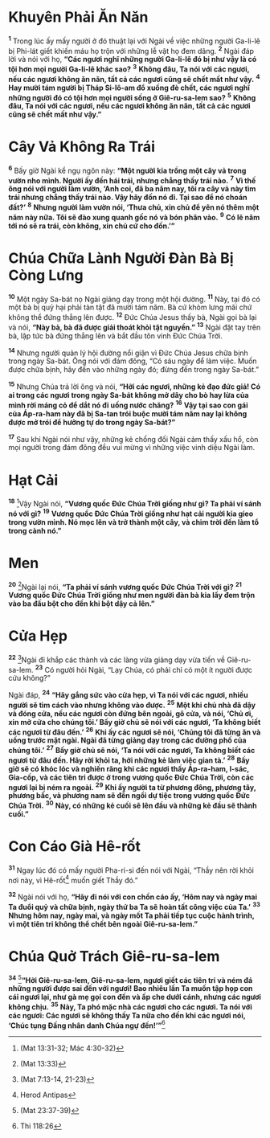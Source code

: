 # Khuyên Phải Ăn Năn

<sup><b>1</b></sup> Trong lúc ấy mấy người ở đó thuật lại với Ngài về việc những người Ga-li-lê bị Phi-lát giết khiến máu họ trộn với những lễ vật họ đem dâng. <sup><b>2</b></sup> Ngài đáp lời và nói với họ, **“Các ngươi nghĩ những người Ga-li-lê đó bị như vậy là có tội hơn mọi người Ga-li-lê khác sao?** <sup><b>3</b></sup> **Không đâu, Ta nói với các ngươi, nếu các ngươi không ăn năn, tất cả các ngươi cũng sẽ chết mất như vậy.** <sup><b>4</b></sup> **Hay mười tám người bị Tháp Si-lô-am đổ xuống đè chết, các ngươi nghĩ những người đó có tội hơn mọi người sống ở Giê-ru-sa-lem sao?** <sup><b>5</b></sup> **Không đâu, Ta nói với các ngươi, nếu các ngươi không ăn năn, tất cả các ngươi cũng sẽ chết mất như vậy.”**

# Cây Vả Không Ra Trái

<sup><b>6</b></sup> Bấy giờ Ngài kể ngụ ngôn này: **“Một người kia trồng một cây vả trong vườn nho mình. Người ấy đến hái trái, nhưng chẳng thấy trái nào.** <sup><b>7</b></sup> **Vì thế ông nói với người làm vườn, ‘Anh coi, đã ba năm nay, tôi ra cây vả này tìm trái nhưng chẳng thấy trái nào. Vậy hãy đốn nó đi. Tại sao để nó choán đất?’** <sup><b>8</b></sup> **Nhưng người làm vườn nói, ‘Thưa chủ, xin chủ để yên nó thêm một năm này nữa. Tôi sẽ đào xung quanh gốc nó và bón phân vào.** <sup><b>9</b></sup> **Có lẽ năm tới nó sẽ ra trái, còn không, xin chủ cứ cho đốn.’”**

# Chúa Chữa Lành Người Đàn Bà Bị Còng Lưng

<sup><b>10</b></sup> Một ngày Sa-bát nọ Ngài giảng dạy trong một hội đường. <sup><b>11</b></sup> Này, tại đó có một bà bị quỷ hại phải tàn tật đã mười tám năm. Bà cứ khòm lưng mãi chứ không thể đứng thẳng lên được. <sup><b>12</b></sup> Đức Chúa Jesus thấy bà, Ngài gọi bà lại và nói, **“Này bà, bà đã được giải thoát khỏi tật nguyền.”** <sup><b>13</b></sup> Ngài đặt tay trên bà, lập tức bà đứng thẳng lên và bắt đầu tôn vinh Đức Chúa Trời.

<sup><b>14</b></sup> Nhưng người quản lý hội đường nổi giận vì Đức Chúa Jesus chữa bịnh trong ngày Sa-bát. Ông nói với đám đông, “Có sáu ngày để làm việc. Muốn được chữa bịnh, hãy đến vào những ngày đó; đừng đến trong ngày Sa-bát.”

<sup><b>15</b></sup> Nhưng Chúa trả lời ông và nói, **“Hỡi các ngươi, những kẻ đạo đức giả! Có ai trong các ngươi trong ngày Sa-bát không mở dây cho bò hay lừa của mình rời máng cỏ để dắt nó đi uống nước chăng?** <sup><b>16</b></sup> **Vậy tại sao con gái của Áp-ra-ham này đã bị Sa-tan trói buộc mười tám năm nay lại không được mở trói để hưởng tự do trong ngày Sa-bát?”**

<sup><b>17</b></sup> Sau khi Ngài nói như vậy, những kẻ chống đối Ngài cảm thấy xấu hổ, còn mọi người trong đám đông đều vui mừng vì những việc vinh diệu Ngài làm.

# Hạt Cải

<sup><b>18</b></sup> [^1@-61e2897a-6596-4fcb-85ab-f875b99ce27c]Vậy Ngài nói, **“Vương quốc Đức Chúa Trời giống như gì? Ta phải ví sánh nó với gì?** <sup><b>19</b></sup> **Vương quốc Đức Chúa Trời giống như hạt cải người kia gieo trong vườn mình. Nó mọc lên và trở thành một cây, và chim trời đến làm tổ trong cành nó.”**

# Men

<sup><b>20</b></sup> [^2@-61e2897a-6596-4fcb-85ab-f875b99ce27c]Ngài lại nói, **“Ta phải ví sánh vương quốc Đức Chúa Trời với gì?** <sup><b>21</b></sup> **Vương quốc Đức Chúa Trời giống như men người đàn bà kia lấy đem trộn vào ba đấu bột cho đến khi bột dậy cả lên.”**

# Cửa Hẹp

<sup><b>22</b></sup> [^3@-61e2897a-6596-4fcb-85ab-f875b99ce27c]Ngài đi khắp các thành và các làng vừa giảng dạy vừa tiến về Giê-ru-sa-lem. <sup><b>23</b></sup> Có người hỏi Ngài, “Lạy Chúa, có phải chỉ có một ít người được cứu không?”

Ngài đáp, <sup><b>24</b></sup> **“Hãy gắng sức vào cửa hẹp, vì Ta nói với các ngươi, nhiều người sẽ tìm cách vào nhưng không vào được.** <sup><b>25</b></sup> **Một khi chủ nhà đã dậy và đóng cửa, nếu các ngươi còn đứng bên ngoài, gõ cửa, và nói, ‘Chủ ơi, xin mở cửa cho chúng tôi.’ Bấy giờ chủ sẽ nói với các ngươi, ‘Ta không biết các ngươi từ đâu đến.’** <sup><b>26</b></sup> **Khi ấy các ngươi sẽ nói, ‘Chúng tôi đã từng ăn và uống trước mặt ngài. Ngài đã từng giảng dạy trong các đường phố của chúng tôi.’** <sup><b>27</b></sup> **Bấy giờ chủ sẽ nói, ‘Ta nói với các ngươi, Ta không biết các ngươi từ đâu đến. Hãy rời khỏi ta, hỡi những kẻ làm việc gian tà.’** <sup><b>28</b></sup> **Bấy giờ sẽ có khóc lóc và nghiến răng khi các ngươi thấy Áp-ra-ham, I-sác, Gia-cốp, và các tiên tri được ở trong vương quốc Đức Chúa Trời, còn các ngươi lại bị ném ra ngoài.** <sup><b>29</b></sup> **Khi ấy người ta từ phương đông, phương tây, phương bắc, và phương nam sẽ đến ngồi dự tiệc trong vương quốc Đức Chúa Trời.** <sup><b>30</b></sup> **Này, có những kẻ cuối sẽ lên đầu và những kẻ đầu sẽ thành cuối.”**

# Con Cáo Già Hê-rốt

<sup><b>31</b></sup> Ngay lúc đó có mấy người Pha-ri-si đến nói với Ngài, “Thầy nên rời khỏi nơi này, vì Hê-rốt[^1-61e2897a-6596-4fcb-85ab-f875b99ce27c] muốn giết Thầy đó.”

<sup><b>32</b></sup> Ngài nói với họ, **“Hãy đi nói với con chồn cáo ấy, ‘Hôm nay và ngày mai Ta đuổi quỷ và chữa bịnh, ngày thứ ba Ta sẽ hoàn tất công việc của Ta.’** <sup><b>33</b></sup> **Nhưng hôm nay, ngày mai, và ngày mốt Ta phải tiếp tục cuộc hành trình, vì một tiên tri không thể chết bên ngoài Giê-ru-sa-lem.”**

# Chúa Quở Trách Giê-ru-sa-lem

<sup><b>34</b></sup> [^4@-61e2897a-6596-4fcb-85ab-f875b99ce27c]**“Hỡi Giê-ru-sa-lem, Giê-ru-sa-lem, ngươi giết các tiên tri và ném đá những người được sai đến với ngươi! Bao nhiêu lần Ta muốn tập họp con cái ngươi lại, như gà mẹ gọi con đến và ấp che dưới cánh, nhưng các ngươi không chịu.** <sup><b>35</b></sup> **Này, Ta phó mặc nhà các ngươi cho các ngươi. Ta nói với các ngươi: Các ngươi sẽ không thấy Ta nữa cho đến khi các ngươi nói, ‘Chúc tụng Đấng nhân danh Chúa ngự đến!’”**[^2-61e2897a-6596-4fcb-85ab-f875b99ce27c]

[^1-61e2897a-6596-4fcb-85ab-f875b99ce27c]: Herod Antipas

[^2-61e2897a-6596-4fcb-85ab-f875b99ce27c]: Thi 118:26

[^1@-61e2897a-6596-4fcb-85ab-f875b99ce27c]: (Mat 13:31-32; Mác 4:30-32)

[^2@-61e2897a-6596-4fcb-85ab-f875b99ce27c]: (Mat 13:33)

[^3@-61e2897a-6596-4fcb-85ab-f875b99ce27c]: (Mat 7:13-14, 21-23)

[^4@-61e2897a-6596-4fcb-85ab-f875b99ce27c]: (Mat 23:37-39)
